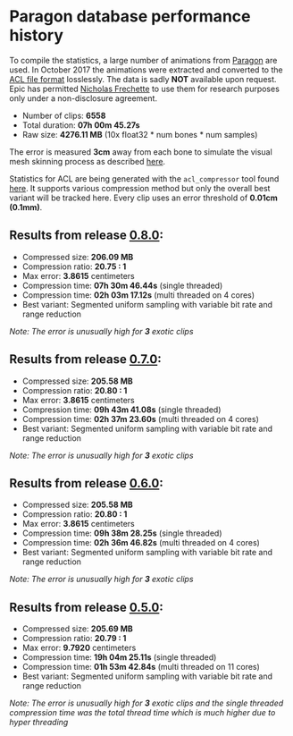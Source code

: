 # Paragon database performance history

To compile the statistics, a large number of animations from [Paragon](https://www.epicgames.com/paragon) are used.
In October 2017 the animations were extracted and converted to the [ACL file format](the_acl_file_format.md) losslessly. The data is sadly **NOT** available upon request.
Epic has permitted [Nicholas Frechette](https://github.com/nfrechette) to use them for research purposes only under a non-disclosure agreement.

*  Number of clips: **6558**
*  Total duration: **07h 00m 45.27s**
*  Raw size: **4276.11 MB** (10x float32 * num bones * num samples)

The error is measured **3cm** away from each bone to simulate the visual mesh skinning process as described [here](error_metrics.md).

Statistics for ACL are being generated with the `acl_compressor` tool found [here](../tools/acl_compressor). It supports various compression method but only the overall best variant will be tracked here. Every clip uses an error threshold of **0.01cm (0.1mm)**.

## Results from release [0.8.0](https://github.com/nfrechette/acl/releases/tag/v0.8.0):

*  Compressed size: **206.09 MB**
*  Compression ratio: **20.75 : 1**
*  Max error: **3.8615** centimeters
*  Compression time: **07h 30m 46.44s** (single threaded)
*  Compression time: **02h 03m 17.12s** (multi threaded on 4 cores)
*  Best variant: Segmented uniform sampling with variable bit rate and range reduction

*Note: The error is unusually high for **3** exotic clips*

## Results from release [0.7.0](https://github.com/nfrechette/acl/releases/tag/v0.7.0):

*  Compressed size: **205.58 MB**
*  Compression ratio: **20.80 : 1**
*  Max error: **3.8615** centimeters
*  Compression time: **09h 43m 41.08s** (single threaded)
*  Compression time: **02h 37m 23.60s** (multi threaded on 4 cores)
*  Best variant: Segmented uniform sampling with variable bit rate and range reduction

*Note: The error is unusually high for **3** exotic clips*

## Results from release [0.6.0](https://github.com/nfrechette/acl/releases/tag/v0.6.0):

*  Compressed size: **205.58 MB**
*  Compression ratio: **20.80 : 1**
*  Max error: **3.8615** centimeters
*  Compression time: **09h 38m 28.25s** (single threaded)
*  Compression time: **02h 36m 46.82s** (multi threaded on 4 cores)
*  Best variant: Segmented uniform sampling with variable bit rate and range reduction

*Note: The error is unusually high for **3** exotic clips*

## Results from release [0.5.0](https://github.com/nfrechette/acl/releases/tag/v0.5.0):

*  Compressed size: **205.69 MB**
*  Compression ratio: **20.79 : 1**
*  Max error: **9.7920** centimeters
*  Compression time: **19h 04m 25.11s** (single threaded)
*  Compression time: **01h 53m 42.84s** (multi threaded on 11 cores)
*  Best variant: Segmented uniform sampling with variable bit rate and range reduction

*Note: The error is unusually high for **3** exotic clips and the single threaded compression time was the total thread time which is much higher due to hyper threading*
